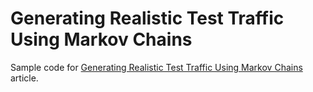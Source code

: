# Generating Realistic Test Traffic Using Markov Chains

Sample code for [Generating Realistic Test Traffic Using Markov Chains
](https://outcrawl.com/markov-chains-test-traffic/) article.
